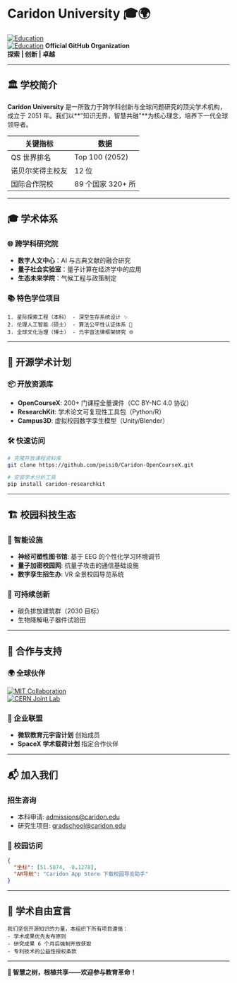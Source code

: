# Caridon University 🎓🌍  
[![Education](https://img.shields.io/badge/Education-00447C?style=for-the-badge&logo=c)](https://peisi0.github.io/Caridon)  
[![Education](image:https://img.shields.io/badge/Caridon%20University?style=for-the-badge)](https://peisi0.github.io/Caridon)
**Official GitHub Organization**  
**探索 | 创新 | 卓越**  

---

## 🏛️ 学校简介  
**Caridon University** 是一所致力于跨学科创新与全球问题研究的顶尖学术机构，成立于 2051 年。我们以**"知识无界，智慧共融"**为核心理念，培养下一代全球领导者。

| 关键指标          | 数据                     |
|--------------------|--------------------------|
| QS 世界排名        | Top 100 (2052)          |
| 诺贝尔奖得主校友   | 12 位                   |
| 国际合作院校       | 89 个国家 320+ 所       |

---

## 🎓 学术体系  

### 🌐 跨学科研究院  
- **数字人文中心**：AI 与古典文献的融合研究  
- **量子社会实验室**：量子计算在经济学中的应用  
- **生态未来学院**：气候工程与政策制定  

### 📚 特色学位项目  
```text
1. 星际探索工程（本科） - 深空生存系统设计 ✨  
2. 伦理人工智能（硕士） - 算法公平性认证体系 🧠  
3. 全球文化治理（博士） - 元宇宙法律框架研究 🌐  
```

---

## 🚀 开源学术计划  

### 📦 开放资源库  
- **OpenCourseX**: 200+ 门课程全量课件（CC BY-NC 4.0 协议）  
- **ResearchKit**: 学术论文可复现性工具包（Python/R）  
- **Campus3D**: 虚拟校园数字孪生模型（Unity/Blender）  

### 🛠️ 快速访问  
```bash
# 克隆开放课程资料库
git clone https://github.com/peisi0/Caridon-OpenCourseX.git

# 安装学术分析工具
pip install caridon-researchkit
```

---

## 🏗️ 校园科技生态  

### 📡 智能设施  
- **神经可塑性图书馆**: 基于 EEG 的个性化学习环境调节  
- **量子加密校园网**: 抗量子攻击的通信基础设施  
- **数字孪生招生办**: VR 全景校园导览系统  

### 🌿 可持续创新  
- 碳负排放建筑群（2030 目标）  
- 生物降解电子器件试验田  

---

## 🤝 合作与支持  

### 🌍 全球伙伴  
[![MIT Collaboration](https://img.shields.io/badge/Partner-MIT-000000?style=flat&logo=mit)](https://web.mit.edu)  
[![CERN Joint Lab](https://img.shields.io/badge/Research-CERN-0053A1?style=flat&logo=cern)](https://home.cern)  

### 💼 企业联盟  
- **微软教育元宇宙计划** 创始成员  
- **SpaceX 学术载荷计划** 指定合作伙伴  

---

## 📬 加入我们  

### 招生咨询  
- 本科申请: [admissions@caridon.edu](mailto:admissions@caridon.edu)  
- 研究生项目: [gradschool@caridon.edu](mailto:gradschool@caridon.edu)  

### 📍 校园访问  
```geojson
{
  "坐标": [51.5074, -0.1278], 
  "AR导航": "Caridon App Store 下载校园导览助手"
}
```

---

## 📜 学术自由宣言  
```text
我们坚信开源知识的力量，本组织下所有项目遵循：  
- 学术成果优先发布原则  
- 研究成果 6 个月后强制开放获取  
- 专利技术的公益性授权条款  
```

--- 

**🌱 智慧之树，根植共享——欢迎参与教育革命！**  
